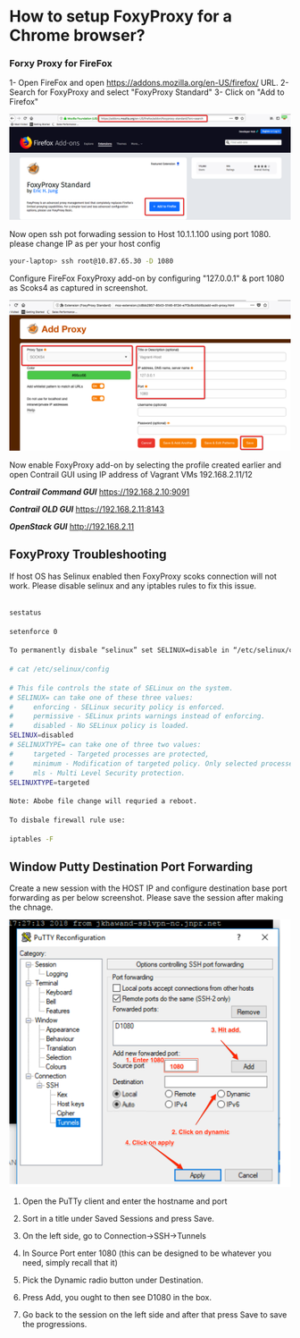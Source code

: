 # How to setup FoxyProxy for a Chrome browser?

### Forxy Proxy for FireFox
1- Open FireFox and open https://addons.mozilla.org/en-US/firefox/ URL.
2- Search for FoxyProxy and select "FoxyProxy Standard"
3- Click on "Add to Firefox"


![Web Console](images/FoxyProxy-Install.png)

Now open ssh pot forwading session to Host 10.1.1.100 using port 1080. please change IP as per your host config

```bash
your-laptop> ssh root@10.87.65.30 -D 1080
```

Configure FireFox FoxyProxy add-on by configuring "127.0.0.1" & port 1080 as Scoks4 as captured in screenshot. 

![Web Console](images/FoxyProxy-Configure.png)

Now enable FoxyProxy add-on by selecting the profile created earlier and open Contrail GUI using IP address of Vagrant VMs 192.168.2.11/12

***Contrail Command GUI*** https://192.168.2.10:9091

***Contrail OLD GUI*** https://192.168.2.11:8143

***OpenStack GUI*** http://192.168.2.11

## FoxyProxy Troubleshooting

If host OS has Selinux enabled then FoxyProxy scoks connection will not work. Please disable selinux and any iptables rules to fix this issue.

```bash

sestatus

setenforce 0

To permanently disbale “selinux” set SELINUX=disable in “/etc/selinux/config”

# cat /etc/selinux/config

# This file controls the state of SELinux on the system.
# SELINUX= can take one of these three values:
#     enforcing - SELinux security policy is enforced.
#     permissive - SELinux prints warnings instead of enforcing.
#     disabled - No SELinux policy is loaded.
SELINUX=disabled
# SELINUXTYPE= can take one of three two values:
#     targeted - Targeted processes are protected,
#     minimum - Modification of targeted policy. Only selected processes are protected. 
#     mls - Multi Level Security protection.
SELINUXTYPE=targeted

Note: Abobe file change will requried a reboot.

To disbale firewall rule use:

iptables -F

 ```

## Window Putty Destination Port Forwarding

Create a new session with the HOST IP and configure destination base port forwarding as per below screenshot. Please save the session after making the chnage.

![Contrail Command GUI](images/FoxyProxy-Putty-Setting.png)

1) Open the PuTTy client and enter the hostname and port

2) Sort in a title under Saved Sessions and press Save.

3) On the left side, go to Connection->SSH->Tunnels

4) In Source Port enter 1080 (this can be designed to be whatever you need, simply recall that it)

5) Pick the Dynamic radio button under Destination.

6) Press Add, you ought to then see D1080 in the box.

7) Go back to the session on the left side and after that press Save to save the progressions.
